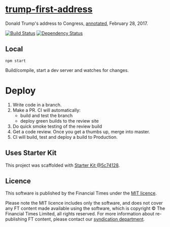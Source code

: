 # [trump-first-address](https://ig.ft.com/sites/trump-first-address)

Donald Trump's address to Congress, [annotated](https://ig.ft.com/sites/trump-first-address), February 28, 2017.

[![Build Status][circle-image]][circle-url] [![Dependency Status][devdeps-image]][devdeps-url]

## Local

```
npm start
```

Build/compile, start a dev server and watches for changes.

# Deploy

1. Write code in a branch.
2. Make a PR. CI will automatically:
    * build and test the branch
    * deploy green builds to the review site
3. Do quick smoke testing of the review build
4. Get a code review. Once you get a thumbs up, merge into master.
5. CI will build, test and deploy a build to Production.


## Uses Starter Kit

This project was scaffolded with [Starter Kit @5c74128](https://github.com/ft-interactive/starter-kit/tree/5c74128).

## Licence
This software is published by the Financial Times under the [MIT licence](http://opensource.org/licenses/MIT).

Please note the MIT licence includes only the software, and does not cover any FT content made available using the software, which is copyright &copy; The Financial Times Limited, all rights reserved. For more information about re-publishing FT content, please contact our [syndication department](http://syndication.ft.com/).

<!-- badge URLs -->
[circle-url]: https://circleci.com/gh/ft-interactive/trump-first-address
[circle-image]: https://circleci.com/gh/ft-interactive/trump-first-address/tree/master.svg?style=shield

[devdeps-url]: https://david-dm.org/ft-interactive/trump-first-address#info=devDependencies
[devdeps-image]: https://img.shields.io/david/dev/ft-interactive/trump-first-address.svg?style=flat-square
